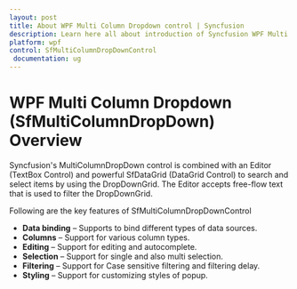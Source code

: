 ```yaml
---
layout: post
title: About WPF Multi Column Dropdown control | Syncfusion
description: Learn here all about introduction of Syncfusion WPF Multi Column Dropdown (SfMultiColumnDropDown) control, its elements and more details.
platform: wpf
control: SfMultiColumnDropDownControl
 documentation: ug
---
```


# WPF Multi Column Dropdown (SfMultiColumnDropDown) Overview

Syncfusion's MultiColumnDropDown control is combined with an Editor (TextBox Control) and powerful SfDataGrid (DataGrid Control) to search and select items by using the DropDownGrid. The Editor accepts free-flow text that is used to filter the DropDownGrid.

Following are the key features of SfMultiColumnDropDownControl

* **Data binding** – Supports to bind different types of data sources.
* **Columns** – Support for various column types.
* **Editing** –  Support for editing and autocomplete.
* **Selection** – Support for single and also multi selection.
* **Filtering** –  Support for Case sensitive filtering and filtering delay.
* **Styling** – Support for customizing styles of popup.